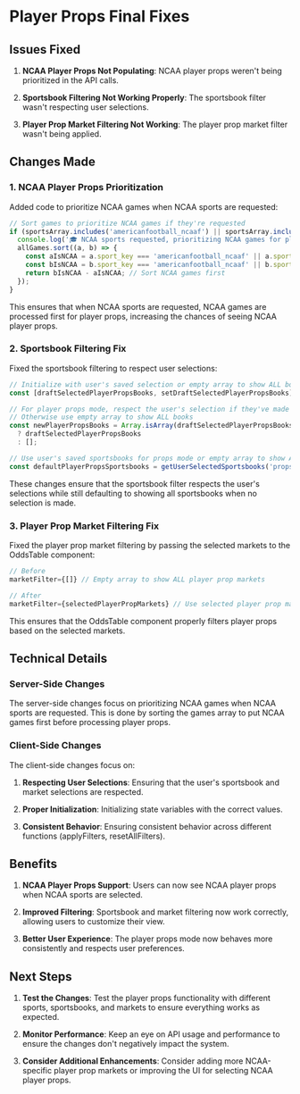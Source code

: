 # Player Props Final Fixes

## Issues Fixed

1. **NCAA Player Props Not Populating**: NCAA player props weren't being prioritized in the API calls.

2. **Sportsbook Filtering Not Working Properly**: The sportsbook filter wasn't respecting user selections.

3. **Player Prop Market Filtering Not Working**: The player prop market filter wasn't being applied.

## Changes Made

### 1. NCAA Player Props Prioritization

Added code to prioritize NCAA games when NCAA sports are requested:

```javascript
// Sort games to prioritize NCAA games if they're requested
if (sportsArray.includes('americanfootball_ncaaf') || sportsArray.includes('basketball_ncaab')) {
  console.log('🎓 NCAA sports requested, prioritizing NCAA games for player props');
  allGames.sort((a, b) => {
    const aIsNCAA = a.sport_key === 'americanfootball_ncaaf' || a.sport_key === 'basketball_ncaab';
    const bIsNCAA = b.sport_key === 'americanfootball_ncaaf' || b.sport_key === 'basketball_ncaab';
    return bIsNCAA - aIsNCAA; // Sort NCAA games first
  });
}
```

This ensures that when NCAA sports are requested, NCAA games are processed first for player props, increasing the chances of seeing NCAA player props.

### 2. Sportsbook Filtering Fix

Fixed the sportsbook filtering to respect user selections:

```javascript
// Initialize with user's saved selection or empty array to show ALL books
const [draftSelectedPlayerPropsBooks, setDraftSelectedPlayerPropsBooks] = useState(selectedPlayerPropsBooks);
```

```javascript
// For player props mode, respect the user's selection if they've made one
// Otherwise use empty array to show ALL books
const newPlayerPropsBooks = Array.isArray(draftSelectedPlayerPropsBooks) && draftSelectedPlayerPropsBooks.length > 0 
  ? draftSelectedPlayerPropsBooks 
  : [];
```

```javascript
// Use user's saved sportsbooks for props mode or empty array to show ALL books
const defaultPlayerPropsSportsbooks = getUserSelectedSportsbooks('props');
```

These changes ensure that the sportsbook filter respects the user's selections while still defaulting to showing all sportsbooks when no selection is made.

### 3. Player Prop Market Filtering Fix

Fixed the player prop market filtering by passing the selected markets to the OddsTable component:

```javascript
// Before
marketFilter={[]} // Empty array to show ALL player prop markets

// After
marketFilter={selectedPlayerPropMarkets} // Use selected player prop markets
```

This ensures that the OddsTable component properly filters player props based on the selected markets.

## Technical Details

### Server-Side Changes

The server-side changes focus on prioritizing NCAA games when NCAA sports are requested. This is done by sorting the games array to put NCAA games first before processing player props.

### Client-Side Changes

The client-side changes focus on:

1. **Respecting User Selections**: Ensuring that the user's sportsbook and market selections are respected.

2. **Proper Initialization**: Initializing state variables with the correct values.

3. **Consistent Behavior**: Ensuring consistent behavior across different functions (applyFilters, resetAllFilters).

## Benefits

1. **NCAA Player Props Support**: Users can now see NCAA player props when NCAA sports are selected.

2. **Improved Filtering**: Sportsbook and market filtering now work correctly, allowing users to customize their view.

3. **Better User Experience**: The player props mode now behaves more consistently and respects user preferences.

## Next Steps

1. **Test the Changes**: Test the player props functionality with different sports, sportsbooks, and markets to ensure everything works as expected.

2. **Monitor Performance**: Keep an eye on API usage and performance to ensure the changes don't negatively impact the system.

3. **Consider Additional Enhancements**: Consider adding more NCAA-specific player prop markets or improving the UI for selecting NCAA player props.
